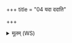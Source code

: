 +++
title = "04 यदा ददाति"

+++
<details><summary>मूलम् (WS)</summary>

यदा ददाति प्रददाति यदा ब्रह्मा प्रति गृह्णाति राधो अस्य ।  
आदिद्विद्यादुपहत्यारातिः सर्वे यक्ष्मा अप तिष्ठन्तु साकम् ॥ ६ ॥
</details>